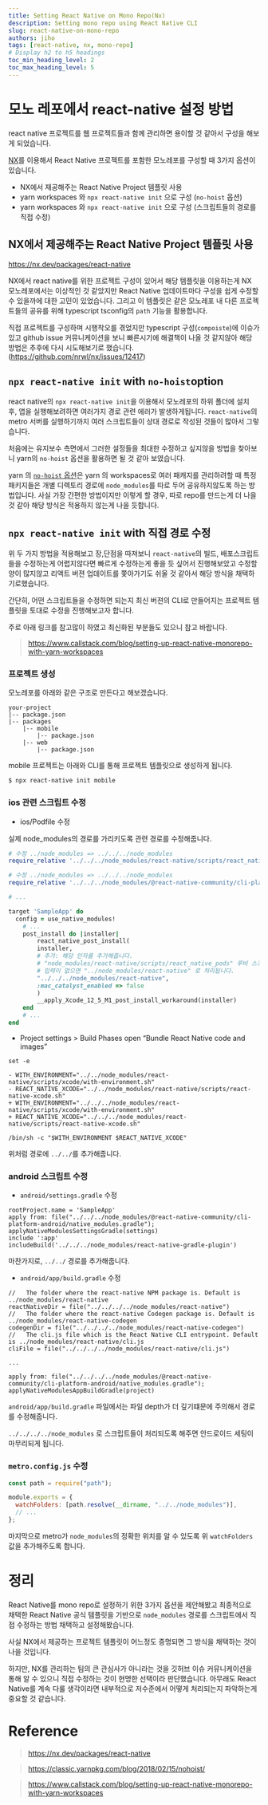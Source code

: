 ```yaml
---
title: Setting React Native on Mono Repo(Nx)
description: Setting mono repo using React Native CLI
slug: react-native-on-mono-repo
authors: jiho
tags: [react-native, nx, mono-repo]
# Display h2 to h5 headings
toc_min_heading_level: 2
toc_max_heading_level: 5
---
```


# 모노 레포에서 react-native 설정 방법

react native 프로젝트를 웹 프로젝트들과 함께 관리하면 용이할 것 같아서 구성을 해보게 되었습니다.

[NX](https://nx.dev/getting-started/package-based-repo-tutorial)를 이용해서 React Native 프로젝트를 포함한 모노레포를 구성할 때 3가지 옵션이 있습니다.

- NX에서 재공해주는 React Native Project 템플릿 사용
- yarn workspaces 와 `npx react-native init` 으로 구성 (`no-hoist` 옵션)
- yarn workspaces 와 `npx react-native init` 으로 구성 (스크립트들의 경로를 직접 수정)

## NX에서 제공해주는 React Native Project 템플릿 사용

https://nx.dev/packages/react-native

NX에서 react native를 위한 프로젝트 구성이 있어서 해당 템플릿을 이용하는게 NX 모노레포에서는 이상적인 것 같았지만 React Native 업데이트마다 구성을 쉽게 수정할 수 있을까에 대한 고민이 있었습니다. 그리고 이 템플릿은 같은 모노레포 내 다른 프로젝트들의 공유를 위해 typescript tsconfig의 `path` 기능을 활용합니다.

직접 프로젝트를 구성하며 시행착오를 겪었지만 typescript 구성(`compoiste`)에 이슈가 있고 github issue 커뮤니케이션을 보니 빠른시기에 해결책이 나올 것 같지않아 해당 방법은 추후에 다시 시도해보기로 했습니다. (https://github.com/nrwl/nx/issues/12417)

## `npx react-native init` with `no-hoist`option

react native의 `npx react-native init`을 이용해서 모노레포의 하위 폴더에 설치 후, 앱을 실행해보려하면 여러가지 경로 관련 에러가 발생하게됩니다. `react-native`의 metro 서버를 실행하기까지 여러 스크립트들이 상대 경로로 작성된 것들이 많아서 그렇습니다.

처음에는 유지보수 측면에서 그러한 설정들을 최대한 수정하고 싶지않을 방법을 찾아보니 yarn의 `no-hoist` 옵션을 활용하면 될 것 같아 보였습니다.

yarn 의 [`no-hoist` 옵션](https://classic.yarnpkg.com/blog/2018/02/15/nohoist/)은 yarn 의 workspaces로 여러 패캐지를 관리하려할 때 특정 패키지들은 개별 디렉토리 경로에 `node_modules`를 따로 두어 공유하지않도록 하는 방법입니다. 사실 가장 간편한 방법이지만 이렇게 할 경우, 따로 repo를 만드는게 더 나을 것 같아 해당 방식은 적용하지 않는게 나을 듯합니다.

## `npx react-native init` with 직접 경로 수정

위 두 가지 방법을 적용해보고 장,단점을 따져보니 `react-native`의 빌드, 배포스크립트들을 수정하는게 어렵지않다면 빠르게 수정하는게 좋을 듯 싶어서 진행해보았고 수정할 양이 많지않고 리액트 버젼 업데이트를 쫓아가기도 쉬울 것 같아서 해당 방식을 채택하기로했습니다.

간단히, 어떤 스크립트들을 수정하면 되는지 최신 버젼의 CLI로 만들어지는 프로젝트 템플릿을 토대로 수정을 진행해보고자 합니다.

주로 아래 링크를 참고많이 하였고 최신화된 부분들도 있으니 참고 바랍니다.

> https://www.callstack.com/blog/setting-up-react-native-monorepo-with-yarn-workspaces

### 프로젝트 생성

모노레포를 아래와 같은 구조로 만든다고 해보겠습니다.

```
your-project
|-- package.json
|-- packages
    |-- mobile
        |-- package.json
    |-- web
        |-- package.json
```

mobile 프로젝트는 아래와 CLI를 통해 프로젝트 템플릿으로 생성하게 됩니다.

```bash
$ npx react-native init mobile
```

### ios 관련 스크립트 수정

- ios/Podfile 수정

실제 node_modules의 경로를 가리키도록 관련 경로를 수정해줍니다.

```ruby
# 수정 ../node_modules => ../../../node_modules
require_relative '../../../node_modules/react-native/scripts/react_native_pods'

# 수정 ../node_modules => ../../../node_modules
require_relative '../../../node_modules/@react-native-community/cli-platform-ios/native_modules'

# ...

target 'SampleApp' do
  config = use_native_modules!
    # ...
    post_install do |installer|
        react_native_post_install(
        installer,
        # 추가: 해당 인자를 추가해줍니다.
        # "node_modules/react-native/scripts/react_native_pods" 루비 스크립트를 확인하면
        # 입력이 없으면 "../node_modules/react-native" 로 처리됩니다.
        "../../../node_modules/react-native",
        :mac_catalyst_enabled => false
        )
        __apply_Xcode_12_5_M1_post_install_workaround(installer)
    end
    # ...
end
```

- Project settings > Build Phases open “Bundle React Native code and images”

```
set -e

- WITH_ENVIRONMENT="../../node_modules/react-native/scripts/xcode/with-environment.sh"
- REACT_NATIVE_XCODE="../../node_modules/react-native/scripts/react-native-xcode.sh"
+ WITH_ENVIRONMENT="../../../node_modules/react-native/scripts/xcode/with-environment.sh"
+ REACT_NATIVE_XCODE="../../../node_modules/react-native/scripts/react-native-xcode.sh"

/bin/sh -c "$WITH_ENVIRONMENT $REACT_NATIVE_XCODE"
```

위처럼 경로에 `../../`를 추가해줍니다.

### android 스크립트 수정

- `android/settings.gradle` 수정

```
rootProject.name = 'SampleApp'
apply from: file("../../../node_modules/@react-native-community/cli-platform-android/native_modules.gradle"); applyNativeModulesSettingsGradle(settings)
include ':app'
includeBuild('../../../node_modules/react-native-gradle-plugin')
```

마찬가지로, `../../` 경로를 추가해줍니다.

- `android/app/build.gradle` 수정

```
//   The folder where the react-native NPM package is. Default is ../node_modules/react-native
reactNativeDir = file("../../../../node_modules/react-native")
//   The folder where the react-native Codegen package is. Default is ../node_modules/react-native-codegen
codegenDir = file("../../../../node_modules/react-native-codegen")
//   The cli.js file which is the React Native CLI entrypoint. Default is ../node_modules/react-native/cli.js
cliFile = file("../../../../node_modules/react-native/cli.js")

...

apply from: file("../../../../node_modules/@react-native-community/cli-platform-android/native_modules.gradle"); applyNativeModulesAppBuildGradle(project)
```

`android/app/build.gradle` 파일에서는 파일 depth가 더 깊기떄문에 주의해서 경로를 수정해줍니다.

`../../../../node_modules` 로 스크립트들이 처리되도록 해주면 안드로이드 세팅이 마무리되게 됩니다.

### `metro.config.js` 수정

```javascript
const path = require("path");

module.exports = {
  watchFolders: [path.resolve(__dirname, "../../node_modules")],
  // ...
};
```

마지막으로 metro가 `node_modules`의 정확한 위치를 알 수 있도록 위 `watchFolders` 값을 추가해주도록 합니다.

# 정리

React Native를 mono repo로 설정하기 위한 3가지 옵션을 제안해봤고 최종적으로 채택한 React Native 공식 템플릿을 기반으로 `node_modules` 경로를 스크립트에서 직접 수정하는 방법 채택하고 설정해봤습니다.

사실 NX에서 제공하는 프로젝트 템플릿이 어느정도 증명되면 그 방식을 채택하는 것이 나을 것입니다.

하지만, NX를 관리하는 팀의 큰 관심사가 아니라는 것을 깃허브 이슈 커뮤니케이션을 통해 알 수 있으니 직접 수정하는 것이 현명한 선택이라 판단했습니다. 아무래도 React Native를 계속 다룰 생각이라면 내부적으로 저수준에서 어떻게 처리되는지 파악하는게 중요할 것 같습니다.

# Reference

> https://nx.dev/packages/react-native

> https://classic.yarnpkg.com/blog/2018/02/15/nohoist/

> https://www.callstack.com/blog/setting-up-react-native-monorepo-with-yarn-workspaces
